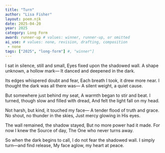 ```yaml
---
title: "Turn"
author: "Lisa Fisher"
layout: poem.njk
date: 2025-04-20
year: 2025
category: Long Form
award: runner-up # values: winner, runner-up, or omitted
ai_use: # values: none, revision, drafting, composition
 - none 
tags: ["2025", "long-form"] #, "winner"]
---
```

I sat in silence, still and small,
Eyes fixed upon the shadowed wall.
A shape unknown, a hollow mark—
It danced and deepened in the dark.

Its edges whispered doubt and fear,
Each breath I took, it drew more near.
I thought the dark was all there was—
A silent weight, a quiet cause.

But somewhere just behind my seat,
A warmth began to stir and beat.
I turned, though slow and filled with dread,
And felt the light fall on my head.

Not harsh, but kind, it touched my face—
A tender flood of truth and grace.
No shout, no thunder in the skies,
Just mercy glowing in His eyes.

The wall remained, the shadow stayed,
But no more power had it made.
For now I knew the Source of day,
The One who never turns away.

So when the dark begins to call,
I do not fear the shadowed wall.
I simply turn—and find release,
My face aglow, my heart at peace.